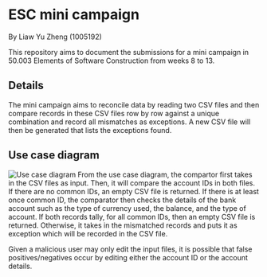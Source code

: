 # ESC mini campaign
By Liaw Yu Zheng (1005192)

This repository aims to document the submissions for a mini campaign in 50.003 Elements of Software Construction from weeks 8 to 13.

## Details
The mini campaign aims to reconcile data by reading two CSV files and then compare records in these CSV files row by row against a unique combination and record all mismatches as exceptions. A new CSV file will then be generated that lists the exceptions found.

## Use case diagram
![Use case diagram](https://user-images.githubusercontent.com/90777322/178271290-567b2798-57ea-436b-86fa-a324af7d6005.png)
From the use case diagram, the compartor first takes in the CSV files as input. Then, it will compare the account IDs in both files. If there are no common IDs, an empty CSV file is returned. If there is at least once common ID, the comparator then checks the details of the bank account such as the type of currency used, the balance, and the type of account. If both records tally, for all common IDs, then an empty CSV file is returned. Otherwise, it takes in the mismatched records and puts it as exception which will be recorded in the CSV file.

Given a malicious user may only edit the input files, it is possible that false positives/negatives occur by editing either the account ID or the account details.
